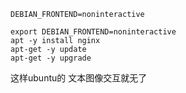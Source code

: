 ```DEBIAN_FRONTEND=noninteractive```

```
export DEBIAN_FRONTEND=noninteractive
apt -y install nginx
apt-get -y update
apt-get -y upgrade
```
这样ubuntu的 文本图像交互就无了
